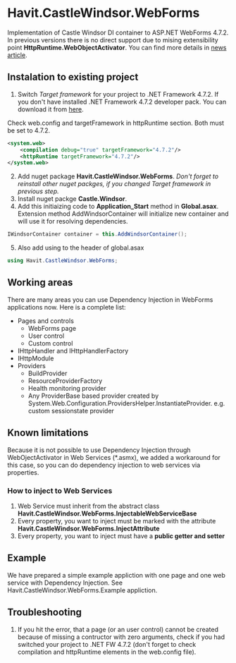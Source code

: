 # Havit.CastleWindsor.WebForms

Implementation of Castle Windsor DI container to ASP.NET WebForms 4.7.2. In previous versions there is no direct support due to mising extensibility point **HttpRuntime.WebObjectActivator**. You can find more details in [news article](https://blogs.msdn.microsoft.com/dotnet/2018/04/30/announcing-the-net-framework-4-7-2/).

## Instalation to existing project

1. Switch *Target framework* for your project to .NET Framework 4.7.2. If you don't have installed .NET Framework 4.7.2 developer pack. You can download it from [here](https://www.microsoft.com/net/download/thank-you/net472-developer-pack). 

Check web.config and targetFramework in httpRuntime section. Both must be set to 4.7.2.

```xml
<system.web>
	<compilation debug="true" targetFramework="4.7.2"/>
	<httpRuntime targetFramework="4.7.2"/>
</system.web>
```

2. Add nuget package **Havit.CastleWindsor.WebForms**. *Don't forget to reinstall other nuget packges, if you changed Target framework in previous step.*
3. Install nuget packge **Castle.Windsor**.
4. Add this initiaizing code to **Application_Start** method in **Global.asax**. Extension method AddWindsorContainer will initialize new container and will use it for resolving dependencies. 
```csharp
IWindsorContainer container = this.AddWindsorContainer();
```
5. Also add using to the header of global.asax
```csharp
using Havit.CastleWindsor.WebForms;
```

## Working areas
There are many areas you can use Dependency Injection in WebForms applications now. Here is a complete list:

- Pages and controls
  - WebForms page
  - User control
  - Custom control
- IHttpHandler and IHttpHandlerFactory
- IHttpModule
- Providers
  - BuildProvider
  - ResourceProviderFactory
  - Health monitoring provider
  - Any ProviderBase based provider created by System.Web.Configuration.ProvidersHelper.InstantiateProvider. e.g. custom sessionstate provider

## Known limitations
Because it is not possible to use Dependency Injection through WebOjectActivator in Web Services (*.asmx), we added a workaround for this case, so you can do dependency injection to web services via properties. 

### How to inject to Web Services
1. Web Service must inherit from the abstract class **Havit.CastleWindsor.WebForms.InjectableWebServiceBase**
2. Every property, you want to inject must be marked with the attribute **Havit.CastleWindsor.WebForms.InjectAttribute**
3. Every property, you want to inject must have a **public getter and setter**

## Example 
We have prepared a simple example appliction with one page and one web service with Dependency Injection. See Havit.CastleWindsor.WebForms.Example appliction.

## Troubleshooting
1. If you hit the error, that a page (or an user control) cannot be created because of missing a contructor with zero arguments, check if you had switched your project to .NET FW 4.7.2 (don't forget to check compilation and httpRuntime elements in the web.config file).
